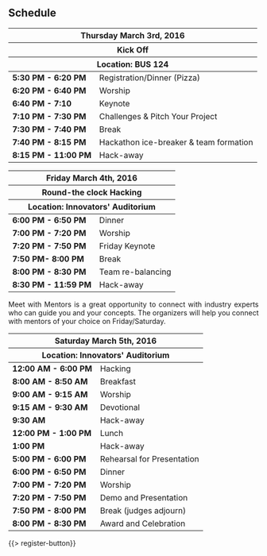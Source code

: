 ## <i class="icon fa-clock-o"></i> <b>Schedule</b>

<table class="default">
<thead>
<tr class="row-1 odd">
  <th colspan="2" class="column-1"><div>Thursday March 3rd, 2016</div></th>
</tr>
<tr class="row-2 even">
  <th colspan="2" class="column-1"><div>Kick Off</div></th>
</tr>
<tr class="row-3 odd">
  <th colspan="2" class="column-1"><div>Location: BUS 124</div></th>
</tr>
</thead>
<tbody class="row-hover" role="alert" aria-live="polite" aria-relevant="all">
<tr class="row-4">
  <td class="column-1"><strong>5:30 PM - 6:20 PM	</strong></td><td class="column-2">Registration/Dinner (Pizza)</td>
</tr>
<tr class="row-5">
  <td class="column-1"><strong>6:20 PM - 6:40 PM</strong></td><td class="column-2">Worship</td>
</tr>
<tr class="row-6">
  <td class="column-1"><strong>6:40 PM - 7:10</strong></td><td class="column-2">Keynote</td>
</tr>
<tr class="row-7">
  <td class="column-1"><strong>7:10 PM - 7:30 PM</strong></td><td class="column-2">Challenges & Pitch Your Project</td>
</tr>
<tr class="row-8">
  <td class="column-1"><strong>7:30 PM - 7:40 PM</strong></td><td class="column-2">Break</td>
</tr>
<tr class="row-9">
  <td class="column-1"><strong>7:40 PM - 8:15 PM</strong></td><td class="column-2">Hackathon ice-breaker & team formation</td>
</tr>
<tr class="row-10">
  <td class="column-1"><strong>8:15 PM - 11:00 PM</strong></td><td class="column-2">Hack-away</td>
</tr>
</tbody>
</table>


<table class="default">
<thead>
<tr class="row-1 odd">
  <th colspan="2" class="column-1"><div>Friday March 4th, 2016</div></th>
</tr>
<tr class="row-2 even">
  <th colspan="2" class="column-1"><div>Round-the clock Hacking</div></th>
</tr>
<tr class="row-3 odd">
  <th colspan="2" class="column-1"><div>Location: Innovators' Auditorium</div></th>
</tr>
</thead>
<tbody class="row-hover">
<tr class="row-4">
  <td class="column-1"><strong>6:00 PM - 6:50 PM</strong></td><td class="column-2">Dinner</td>
</tr>
<tr class="row-5">
  <td class="column-1"><strong>7:00 PM - 7:20 PM</strong></td><td class="column-2">Worship</td>
<tr class="row-6">
  <td class="column-1"><strong>7:20 PM - 7:50 PM	</strong></td><td class="column-2">Friday Keynote</td>
</tr>
<tr class="row-7">
  <td class="column-1"><strong>7:50 PM- 8:00 PM</strong></td><td class="column-2">Break</td>
</tr>
<tr class="row-8">
  <td class="column-1"><strong>8:00 PM - 8:30 PM</strong></td><td class="column-2">Team re-balancing</td>
</tr>
<tr class="row-9">
  <td class="column-1"><strong>8:30 PM - 11:59 PM</strong></td><td class="column-2">Hack-away</td>
</tr>
</tbody>
</table>
<p style="text-align: justify;">Meet with Mentors is a great opportunity to connect with industry experts who can guide you and your concepts. The organizers will help you connect with mentors of your choice on Friday/Saturday.</p>


<table class="default">
<thead>
<tr class="row-1 odd">
  <th colspan="2" class="column-1"><div>Saturday March 5th, 2016</div></th>
</tr>
<tr class="row-2 even">
  <th colspan="2" class="column-1"><div>Location: Innovators' Auditorium</div></th>
</tr>
</thead>
<tbody class="row-hover">
<tr class="row-3">
  <td class="column-1"><strong>12:00 AM - 6:00 PM</strong></td><td class="column-2">Hacking</td>
<tr class="row-4">
  <td class="column-1"><strong>8:00 AM - 8:50 AM	</strong></td><td class="column-2">Breakfast</td>
</tr>
<tr class="row-5">
  <td class="column-1"><strong>9:00 AM - 9:15 AM</strong></td><td class="column-2">Worship</td>
</tr>
<tr class="row-6">
  <td class="column-1"><strong>9:15 AM - 9:30 AM</strong></td><td class="column-2">Devotional</td>
</tr>
<tr class="row-7">
  <td class="column-1"><strong>9:30 AM</strong></td><td class="column-2">Hack-away</td>
</tr>
<tr class="row-8">
  <td class="column-1"><strong>12:00 PM - 1:00 PM</strong></td><td class="column-2">Lunch</td>
</tr>
<tr class="row-9">
  <td class="column-1"><strong>1:00 PM</strong></td><td class="column-2">Hack-away</td>
</tr>
<tr class="row-10">
  <td class="column-1"><strong>5:00 PM - 6:00 PM</strong></td><td class="column-2">Rehearsal for Presentation</td>
</tr>
<tr class="row-11">
  <td class="column-1"><strong>6:00 PM - 6:50 PM</strong></td><td class="column-2">Dinner</td>
</tr>
<tr class="row-12">
  <td class="column-1"><strong>7:00 PM - 7:20 PM</strong></td><td class="column-2">Worship</td>
</tr>
<tr class="row-13">
  <td class="column-1"><strong>7:20 PM - 7:50 PM</strong></td><td class="column-2">Demo and Presentation</td>
</tr>
<tr class="row-14">
  <td class="column-1"><strong>7:50 PM - 8:00 PM</strong></td><td class="column-2">Break (judges adjourn)</td>
</tr>
<tr class="row-15">
  <td class="column-1"><strong>8:00 PM - 8:30 PM	</strong></td><td class="column-2">Award and Celebration</td>
</tr>

</tbody>
</table>
{{> register-button}}
